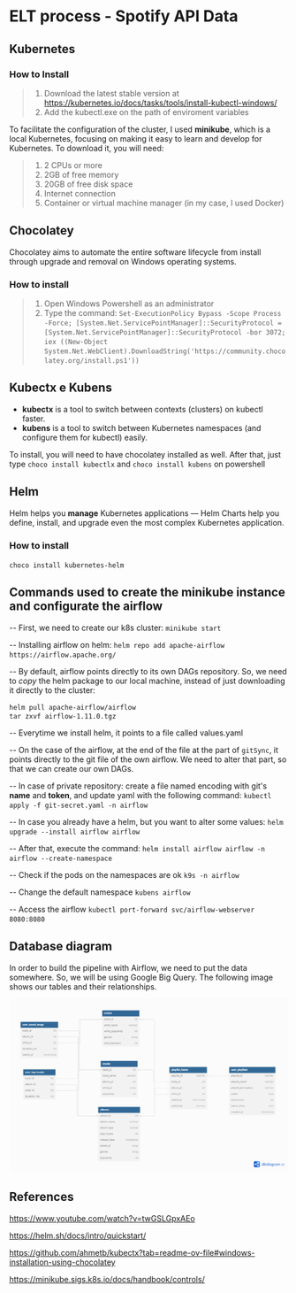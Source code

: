 # ELT process - Spotify API Data

## Kubernetes
### How to Install 
> 1. Download the latest stable version at https://kubernetes.io/docs/tasks/tools/install-kubectl-windows/
> 2. Add the kubectl.exe on the path of enviroment variables

To facilitate the configuration of the cluster, I used **minikube**, which is a local Kubernetes, focusing on making it easy to learn and develop for Kubernetes.
To download it, you will need:
> 1. 2 CPUs or more
> 2. 2GB of free memory
> 3. 20GB of free disk space
> 4. Internet connection
> 5. Container or virtual machine manager (in my case, I used Docker)

## Chocolatey
Chocolatey aims to automate the entire software lifecycle from install through upgrade and removal on Windows operating systems. 

### How to install
> 1. Open Windows Powershell as an administrator
> 2. Type the command:
``
Set-ExecutionPolicy Bypass -Scope Process -Force; [System.Net.ServicePointManager]::SecurityProtocol = [System.Net.ServicePointManager]::SecurityProtocol -bor 3072; iex ((New-Object System.Net.WebClient).DownloadString('https://community.chocolatey.org/install.ps1'))
``

## Kubectx e Kubens
- **kubectx** is a tool to switch between contexts (clusters) on kubectl faster.
- **kubens** is a tool to switch between Kubernetes namespaces (and configure them for kubectl) easily.
  
To install, you will need to have chocolatey installed as well. After that, just type ``choco install kubectlx`` and ``choco install kubens`` on powershell

## Helm

Helm helps you **manage** Kubernetes applications — Helm Charts help you define, install, and upgrade even the most complex Kubernetes application.

### How to install
`` choco install kubernetes-helm ``

## Commands used to create the minikube instance and configurate the airflow

-- First, we need to create our k8s cluster: ``minikube start``

-- Installing airflow on helm: ``helm repo add apache-airflow https://airflow.apache.org/``

-- By default, airflow points directly to its own DAGs repository. So, we need to *copy* the helm package to our local machine, instead of just downloading it directly to the cluster:
```
helm pull apache-airflow/airflow
tar zxvf airflow-1.11.0.tgz
```

-- Everytime we install helm, it points to a file called values.yaml

-- On the case of the airflow, at the end of the file at the part of  ``gitSync``, it points directly to the git file of the own airflow.
We need to alter that part, so that we can create our own DAGs.

-- In case of private repository: create a file named encoding with git's **name** and **token**, and update yaml with the following command: ``kubectl apply -f git-secret.yaml -n airflow``

-- In case you already have a helm, but you want to alter some values: ``helm upgrade --install airflow airflow``

-- After that, execute the command: ``helm install airflow airflow -n airflow --create-namespace``

-- Check if the pods on the namespaces are ok ``k9s -n airflow``

-- Change the default namespace ``kubens airflow``

-- Access the airflow ``kubectl port-forward svc/airflow-webserver 8080:8080``

## Database diagram

In order to build the pipeline with Airflow, we need to put the data somewhere. So, we will be using Google Big Query.
The following image shows our tables and their relationships.

![Database Model](img/database.png)

## References
https://www.youtube.com/watch?v=twGSLGpxAEo

https://helm.sh/docs/intro/quickstart/

https://github.com/ahmetb/kubectx?tab=readme-ov-file#windows-installation-using-chocolatey

https://minikube.sigs.k8s.io/docs/handbook/controls/
